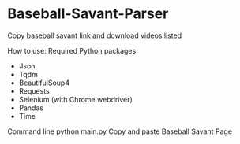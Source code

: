 # Baseball-Savant-Parser
Copy baseball savant link and download videos listed


How to use:
Required Python packages
* Json
* Tqdm
* BeautifulSoup4
* Requests
* Selenium (with Chrome webdriver)
* Pandas
* Time

Command line python main.py
Copy and paste Baseball Savant Page

